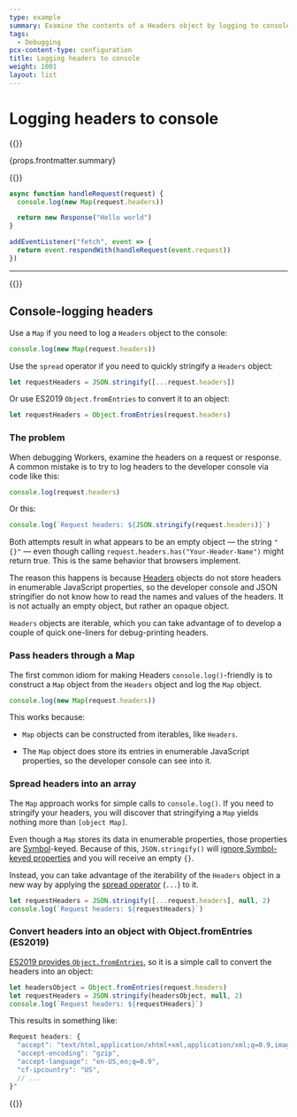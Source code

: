 ```yaml
---
type: example
summary: Examine the contents of a Headers object by logging to console with a Map.
tags:
  - Debugging
pcx-content-type: configuration
title: Logging headers to console
weight: 1001
layout: list
---
```


# Logging headers to console

{{<content-column>}}
  <p>{props.frontmatter.summary}</p>
{{</content-column>}}

```js
async function handleRequest(request) {
  console.log(new Map(request.headers))

  return new Response("Hello world")
}

addEventListener("fetch", event => {
  return event.respondWith(handleRequest(event.request))
})
```

***

{{<content-column>}}

## Console-logging headers

Use a `Map` if you need to log a `Headers` object to the console:

```js
console.log(new Map(request.headers))
```

Use the `spread` operator if you need to quickly stringify a `Headers` object:

```js
let requestHeaders = JSON.stringify([...request.headers])
```

Or use ES2019 `Object.fromEntries` to convert it to an object:

```js
let requestHeaders = Object.fromEntries(request.headers)
```

### The problem

When debugging Workers, examine the headers on a request or response. A common mistake is to try to log headers to the developer console via code like this:

```js
console.log(request.headers)
```

Or this:

```js
console.log(`Request headers: ${JSON.stringify(request.headers)}`)
```

Both attempts result in what appears to be an empty object — the string `"{}"` — even though calling `request.headers.has("Your-Header-Name")` might return true. This is the same behavior that browsers implement.

The reason this happens is because [Headers](https://developer.mozilla.org/en-US/docs/Web/API/Headers) objects do not store headers in enumerable JavaScript properties, so the developer console and JSON stringifier do not know how to read the names and values of the headers. It is not actually an empty object, but rather an opaque object.

`Headers` objects are iterable, which you can take advantage of to develop a couple of quick one-liners for debug-printing headers.

### Pass headers through a Map

The first common idiom for making Headers `console.log()`-friendly is to construct a `Map` object from the `Headers` object and log the `Map` object.

```js
console.log(new Map(request.headers))
```

This works because:

*   `Map` objects can be constructed from iterables, like `Headers`.

*   The `Map` object does store its entries in enumerable JavaScript properties, so the developer console can see into it.

### Spread headers into an array

The `Map` approach works for simple calls to `console.log()`. If you need to stringify your headers, you will discover that stringifying a `Map` yields nothing more than `[object Map]`.

Even though a `Map` stores its data in enumerable properties, those properties are [Symbol](https://developer.mozilla.org/en-US/docs/Web/JavaScript/Reference/Global_Objects/Symbol)-keyed. Because of this, `JSON.stringify()` will [ignore Symbol-keyed properties](https://developer.mozilla.org/en-US/docs/Web/JavaScript/Reference/Global_Objects/Symbol#symbols_and_json.stringify) and you will receive an empty `{}`.

Instead, you can take advantage of the iterability of the `Headers` object in a new way by applying the [spread operator](https://developer.mozilla.org/en-US/docs/Web/JavaScript/Reference/Operators/Spread_operator) (`...`) to it.

```js
let requestHeaders = JSON.stringify([...request.headers], null, 2)
console.log(`Request headers: ${requestHeaders}`)
```

### Convert headers into an object with Object.fromEntries (ES2019)

[ES2019 provides `Object.fromEntries`](https://github.com/tc39/proposal-object-from-entries), so it is a simple call to convert the headers into an object:

```js
let headersObject = Object.fromEntries(request.headers)
let requestHeaders = JSON.stringify(headersObject, null, 2)
console.log(`Request headers: ${requestHeaders}`)
```

This results in something like:

```js
Request headers: {
  "accept": "text/html,application/xhtml+xml,application/xml;q=0.9,image/webp,image/apng,*/*;q=0.8",
  "accept-encoding": "gzip",
  "accept-language": "en-US,en;q=0.9",
  "cf-ipcountry": "US",
  // ...
}"
```

{{</content-column>}}
